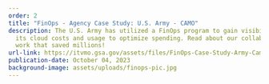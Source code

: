```yaml
---
order: 2
title: "FinOps - Agency Case Study: U.S. Army - CAMO"
description: The U.S. Army has utilized a FinOps program to gain visibility into
  its cloud costs and usage to optimize spending. Read about our collaborative
  work that saved millions!
url-link: https://itvmo.gsa.gov/assets/files/FinOps-Case-Study-Army-Camo.pdf
publication-date: October 04, 2023
background-image: assets/uploads/finops-pic.jpg
---
```


